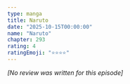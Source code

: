 ```yaml
---
type: manga
title: Naruto
date: "2025-10-15T00:00:00"
name: "Naruto"
chapter: 293
rating: 4
ratingEmoji: "⭐️⭐️⭐️⭐️"
---
```


_[No review was written for this episode]_